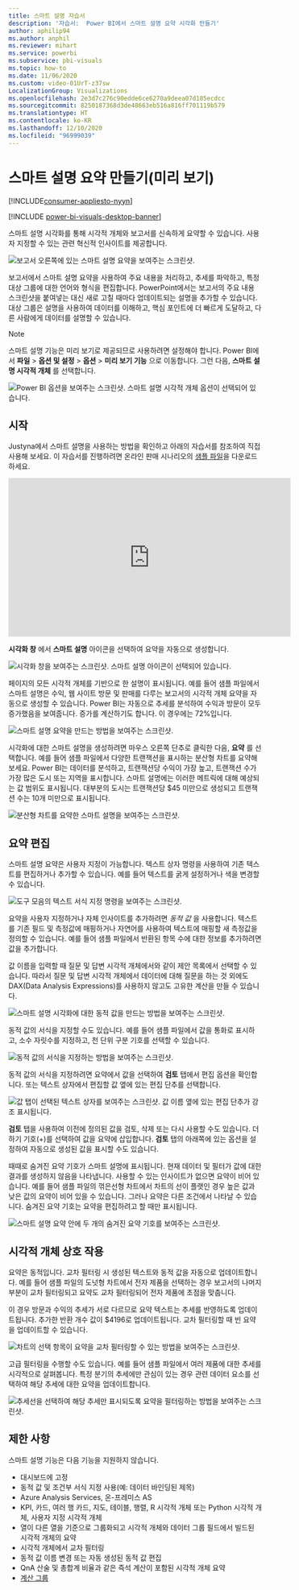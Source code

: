 ```yaml
---
title: 스마트 설명 자습서
description: '자습서:  Power BI에서 스마트 설명 요약 시각화 만들기'
author: aphilip94
ms.author: anphil
ms.reviewer: mihart
ms.service: powerbi
ms.subservice: pbi-visuals
ms.topic: how-to
ms.date: 11/06/2020
ms.custom: video-01UrT-z37sw
LocalizationGroup: Visualizations
ms.openlocfilehash: 2e3d7c276c90edde6ce6270a9deea07d185ecdcc
ms.sourcegitcommit: 8250187368d3de48663eb516a816ff701119b579
ms.translationtype: HT
ms.contentlocale: ko-KR
ms.lasthandoff: 12/10/2020
ms.locfileid: "96999039"
---
```

# <a name="create-smart-narrative-summaries-preview"></a>스마트 설명 요약 만들기(미리 보기)

[!INCLUDE[consumer-appliesto-nyyn](../includes/consumer-appliesto-nyyn.md)]    

[!INCLUDE [power-bi-visuals-desktop-banner](../includes/power-bi-visuals-desktop-banner.md)]

스마트 설명 시각화를 통해 시각적 개체와 보고서를 신속하게 요약할 수 있습니다. 사용자 지정할 수 있는 관련 혁신적 인사이트를 제공합니다.

![보고서 오른쪽에 있는 스마트 설명 요약을 보여주는 스크린샷.](media/power-bi-visualization-smart-narratives/1.png)

보고서에서 스마트 설명 요약을 사용하여 주요 내용을 처리하고, 추세를 파악하고, 특정 대상 그룹에 대한 언어와 형식을 편집합니다. PowerPoint에서는 보고서의 주요 내용 스크린샷을 붙여넣는 대신 새로 고칠 때마다 업데이트되는 설명을 추가할 수 있습니다. 대상 그룹은 설명을 사용하여 데이터를 이해하고, 핵심 포인트에 더 빠르게 도달하고, 다른 사람에게 데이터를 설명할 수 있습니다.

>[!NOTE]
> 스마트 설명 기능은 미리 보기로 제공되므로 사용하려면 설정해야 합니다. Power BI에서 **파일** > **옵션 및 설정** > **옵션** > **미리 보기 기능** 으로 이동합니다. 그런 다음, **스마트 설명 시각적 개체** 를 선택합니다.
>
>![Power BI 옵션을 보여주는 스크린샷. 스마트 설명 시각적 개체 옵션이 선택되어 있습니다.](media/power-bi-visualization-smart-narratives/2.png)



## <a name="get-started"></a>시작 
Justyna에서 스마트 설명을 사용하는 방법을 확인하고 아래의 자습서를 참조하여 직접 사용해 보세요.  이 자습서를 진행하려면 온라인 판매 시나리오의 [샘플 파일](https://github.com/microsoft/powerbi-desktop-samples/blob/master/Monthly%20Desktop%20Blog%20Samples/2020/2020SU09%20Blog%20Demo%20-%20September.pbix)을 다운로드하세요.

<iframe width="560" height="315" src="https://www.youtube.com/embed/01UrT-z37sw" frameborder="0" allow="accelerometer; autoplay; clipboard-write; encrypted-media; gyroscope; picture-in-picture" allowfullscreen></iframe>

**시각화 창** 에서 **스마트 설명** 아이콘을 선택하여 요약을 자동으로 생성합니다.

![시각화 창을 보여주는 스크린샷. 스마트 설명 아이콘이 선택되어 있습니다.](media/power-bi-visualization-smart-narratives/3.png)

페이지의 모든 시각적 개체를 기반으로 한 설명이 표시됩니다. 예를 들어 샘플 파일에서 스마트 설명은 수익, 웹 사이트 방문 및 판매를 다루는 보고서의 시각적 개체 요약을 자동으로 생성할 수 있습니다. Power BI는 자동으로 추세를 분석하여 수익과 방문이 모두 증가했음을 보여줍니다. 증가를 계산하기도 합니다. 이 경우에는 72%입니다.
 
![스마트 설명 요약을 만드는 방법을 보여주는 스크린샷.](media/power-bi-visualization-smart-narratives/4.gif)
 
시각화에 대한 스마트 설명을 생성하려면 마우스 오른쪽 단추로 클릭한 다음, **요약** 를 선택합니다. 예를 들어 샘플 파일에서 다양한 트랜잭션을 표시하는 분산형 차트를 요약해 보세요. Power BI는 데이터를 분석하고, 트랜잭션당 수익이 가장 높고, 트랜잭션 수가 가장 많은 도시 또는 지역을 표시합니다. 스마트 설명에는 이러한 메트릭에 대해 예상되는 값 범위도 표시됩니다. 대부분의 도시는 트랜잭션당 $45 미만으로 생성되고 트랜잭션 수는 10개 미만으로 표시됩니다.
 
  
![분산형 차트를 요약한 스마트 설명을 보여주는 스크린샷.](media/power-bi-visualization-smart-narratives/5.gif)
 
## <a name="edit-the-summary"></a>요약 편집
 
스마트 설명 요약은 사용자 지정이 가능합니다. 텍스트 상자 명령을 사용하여 기존 텍스트를 편집하거나 추가할 수 있습니다. 예를 들어 텍스트를 굵게 설정하거나 색을 변경할 수 있습니다.
 
![도구 모음의 텍스트 서식 지정 명령을 보여주는 스크린샷.](media/power-bi-visualization-smart-narratives/6.png)
  
요약을 사용자 지정하거나 자체 인사이트를 추가하려면 *동적 값* 을 사용합니다. 텍스트를 기존 필드 및 측정값에 매핑하거나 자연어를 사용하여 텍스트에 매핑할 새 측정값을 정의할 수 있습니다. 예를 들어 샘플 파일에서 반환된 항목 수에 대한 정보를 추가하려면 값을 추가합니다. 

값 이름을 입력할 때 질문 및 답변 시각적 개체에서와 같이 제안 목록에서 선택할 수 있습니다. 따라서 질문 및 답변 시각적 개체에서 데이터에 대해 질문을 하는 것 외에도 DAX(Data Analysis Expressions)를 사용하지 않고도 고유한 계산을 만들 수 있습니다. 
  
![스마트 설명 시각화에 대한 동적 값을 만드는 방법을 보여주는 스크린샷.](media/power-bi-visualization-smart-narratives/7.gif)
  
동적 값의 서식을 지정할 수도 있습니다. 예를 들어 샘플 파일에서 값을 통화로 표시하고, 소수 자릿수를 지정하고, 천 단위 구분 기호를 선택할 수 있습니다. 
   
![동적 값의 서식을 지정하는 방법을 보여주는 스크린샷.](media/power-bi-visualization-smart-narratives/8.gif)
   
동적 값의 서식을 지정하려면 요약에서 값을 선택하여 **검토** 탭에서 편집 옵션을 확인합니다. 또는 텍스트 상자에서 편집할 값 옆에 있는 편집 단추를 선택합니다. 
   
![값 탭이 선택된 텍스트 상자를 보여주는 스크린샷. 값 이름 옆에 있는 편집 단추가 강조 표시됩니다.](media/power-bi-visualization-smart-narratives/9.png)
   
**검토** 탭을 사용하여 이전에 정의된 값을 검토, 삭제 또는 다시 사용할 수도 있습니다. 더하기 기호(+)를 선택하여 값을 요약에 삽입합니다. **검토** 탭의 아래쪽에 있는 옵션을 설정하여 자동으로 생성된 값을 표시할 수도 있습니다.

때때로 숨겨진 요약 기호가 스마트 설명에 표시됩니다. 현재 데이터 및 필터가 값에 대한 결과를 생성하지 않음을 나타냅니다. 사용할 수 있는 인사이트가 없으면 요약이 비어 있습니다. 예를 들어 샘플 파일의 꺾은선형 차트에서 차트의 선이 플랫인 경우 높은 값과 낮은 값의 요약이 비어 있을 수 있습니다. 그러나 요약은 다른 조건에서 나타날 수 있습니다. 숨겨진 요약 기호는 요약을 편집하려고 할 때만 표시됩니다.


![스마트 설명 요약 안에 두 개의 숨겨진 요약 기호를 보여주는 스크린샷.](media/power-bi-visualization-smart-narratives/10.png)
   
## <a name="visual-interactions"></a>시각적 개체 상호 작용
요약은 동적입니다. 교차 필터링 시 생성된 텍스트와 동적 값을 자동으로 업데이트합니다. 예를 들어 샘플 파일의 도넛형 차트에서 전자 제품을 선택하는 경우 보고서의 나머지 부분이 교차 필터링되고 요약도 교차 필터링되어 전자 제품에 초점을 맞춥니다.  

이 경우 방문과 수익의 추세가 서로 다르므로 요약 텍스트는 추세를 반영하도록 업데이트됩니다. 추가한 반환 개수 값이 $4196로 업데이트됩니다. 교차 필터링할 때 빈 요약을 업데이트할 수 있습니다.
   
![차트의 선택 항목이 요약을 교차 필터링할 수 있는 방법을 보여주는 스크린샷.](media/power-bi-visualization-smart-narratives/11.gif)
   
고급 필터링을 수행할 수도 있습니다. 예를 들어 샘플 파일에서 여러 제품에 대한 추세를 시각적으로 살펴봅니다. 특정 분기의 추세에만 관심이 있는 경우 관련 데이터 요소를 선택하여 해당 추세에 대한 요약을 업데이트합니다.
   
![추세선을 선택하여 해당 추세만 표시되도록 요약을 필터링하는 방법을 보여주는 스크린샷.](media/power-bi-visualization-smart-narratives/12.gif)
   
## <a name="limitations"></a>제한 사항

스마트 설명 기능은 다음 기능을 지원하지 않습니다.
- 대시보드에 고정 
- 동적 값 및 조건부 서식 지정 사용(예: 데이터 바인딩된 제목)
- Azure Analysis Services, 온-프레미스 AS
- KPI, 카드, 여러 행 카드, 지도, 테이블, 행렬, R 시각적 개체 또는 Python 시각적 개체, 사용자 지정 시각적 개체 
- 열이 다른 열을 기준으로 그룹화되고 시각적 개체와 데이터 그룹 필드에서 빌드된 시각적 개체의 요약 
- 시각적 개체에서 교차 필터링
- 동적 값 이름 변경 또는 자동 생성된 동적 값 편집
- QnA 산술 및 총합계 비율과 같은 즉석 계산이 포함된 시각적 개체 요약 
- [계산 그룹](/analysis-services/tabular-models/calculation-groups)
   

